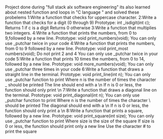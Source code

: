Project done during "full stack alx software engineering" its also learned about nested function and loops in "C language " and solved these probelems
1:Write a function that checks for uppercase character.
2:Write a function that checks for a digit (0 through 9)
Prototype: int _isdigit(int c);
Returns 1 if c is a digit
Returns 0 otherwise
3:Write a function that multiplies two integers.
4:Write a function that prints the numbers, from 0 to 9,followed by a new line.
Prototype: void print_numbers(void);
You can only use _putchar twice in your code
4:Write a function that prints the numbers, from 0 to 9
followed by a new line.
Prototype: void print_most numbers(void);
Do not print 2 and 4
You can only use _putchar twice in your code
5:Write a function that prints 10 times the numbers, from 0 to 14, followed by a new line.
Prototype: void more_numbers(void);
You can only use _putchar three times in your code
6:Write a function that draws a straight line in the terminal.
Prototype: void print_line(int n);
You can only use _putchar function to print
Where n is the number of times the character _ should be printed
The line should end with a \n
If n is 0 or less, the function should only print \n
7:Write a function that draws a diagonal line on the terminal.
Prototype: void print_diagonal(int n);
You can only use _putchar function to print
Where n is the number of times the character \ should be printed
The diagonal should end with a \n
If n is 0 or less, the function should only print a \n
8:Write a function that prints a square, followed by a new line.
Prototype: void print_square(int size);
You can only use _putchar function to print
Where size is the size of the square
If size is 0 or less, the function should print only a new line
Use the character # to print the square

